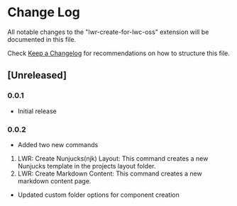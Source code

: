 # Change Log

All notable changes to the "lwr-create-for-lwc-oss" extension will be documented in this file.

Check [Keep a Changelog](http://keepachangelog.com/) for recommendations on how to structure this file.

## [Unreleased]

### 0.0.1

-   Initial release

### 0.0.2

-   Added two new commands

1. LWR: Create Nunjucks(njk) Layout: This command creates a new Nunjucks template in the projects layout folder.
2. LWR: Create Markdown Content: This command creates a new markdown content page.

-   Updated custom folder options for component creation
